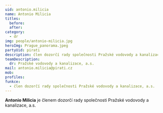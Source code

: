 ```yaml
---
uid: antonio.milicia
name: Antonio Milicia
titles:
  before:
  after:
category: 
  - dr
img: people/antonio-milicia.jpg
heroImg: Prague_panorama.jpeg
partyUid: pirati
description: člen dozorčí rady společnosti Pražské vodovody a kanalizace, a.s.
teamDescription:
  dr: Pražské vodovody a kanalizace, a.s.
mail: antonio.milicia@pirati.cz
mob:
profiles:
funkce:
  - člen dozorčí rady společnosti Pražské vodovody a kanalizace, a.s.
---
```


**Antonio Milicia** je členem dozorčí rady společnosti Pražské vodovody a kanalizace, a.s.
